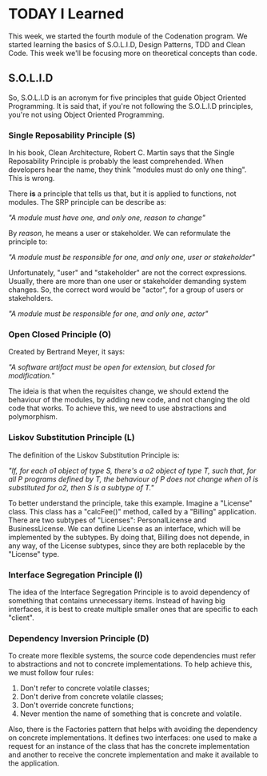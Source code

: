 # TODAY I Learned

This week, we started the fourth module of the Codenation program. We started learning
the basics of S.O.L.I.D, Design Patterns, TDD and Clean Code. This week we'll be
focusing more on theoretical concepts than code.

## S.O.L.I.D

So, S.O.L.I.D is an acronym for five principles that guide Object Oriented Programming.
It is said that, if you're not following the S.O.L.I.D principles, you're not using
Object Oriented Programming.

### Single Reposability Principle (S)

In his book, Clean Architecture, Robert C. Martin says that the Single Reposability
Principle is probably the least comprehended. When developers hear the name, they
think "modules must do only one thing". This is wrong.

There **is** a principle that tells us that, but it is applied to functions, not
modules. The SRP principle can be describe as:

*"A module must have one, and only one, reason to change"*

By *reason*, he means a user or stakeholder. We can reformulate the principle to:

*"A module must be responsible for one, and only one, user or stakeholder"*

Unfortunately, "user" and "stakeholder" are not the correct expressions. Usually,
there are more than one user or stakeholder demanding system changes. So, the
correct word would be "actor", for a group of users or stakeholders.

*"A module must be responsible for one, and only one, actor"*

### Open Closed Principle (O)

Created by Bertrand Meyer, it says:

*"A software artifact must be open for extension, but closed for modification."*

The ideia is that when the requisites change, we should extend the behaviour of
the modules, by adding new code, and not changing the old code that works. To achieve
this, we need to use abstractions and polymorphism.

### Liskov Substitution Principle (L)

The definition of the Liskov Substitution Principle is:

*"If, for each o1 object of type S, there's a o2 object of type T, such that,
for all P programs defined by T, the behaviour of P does not change when o1 is
substituted for o2, then S is a subtype of T."*

To better understand the principle, take this example. Imagine a "License" class.
This class has a "calcFee()" method, called by a "Billing" application. There are
two subtypes of "Licenses": PersonalLicense and BusinessLicense. We can define
License as an interface, which will be implemented by the subtypes. By doing that,
Billing does not depende, in any way, of the License subtypes, since they are both
replaceble by the "License" type.

### Interface Segregation Principle (I)

The idea of the Interface Segregation Principle is to avoid dependency of something
that contains unnecessary items. Instead of having big interfaces, it is best to
create multiple smaller ones that are specific to each "client".

### Dependency Inversion Principle (D)

To create more flexible systems, the source code dependencies must refer to abstractions
and not to concrete implementations. To help achieve this, we must follow four rules:

1. Don't refer to concrete volatile classes;
2. Don't derive from concrete volatile classes;
3. Don't override concrete functions;
4. Never mention the name of something that is concrete and volatile.

Also, there is the Factories pattern that helps with avoiding the dependency on concrete
implementations. It defines two interfaces: one used to make a request for an instance
of the class that has the concrete implementation and another to receive the concrete
implementation and make it available to the application.

